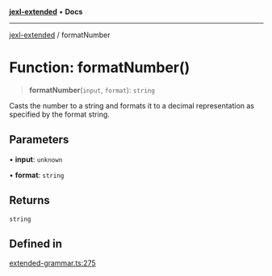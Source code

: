 [**jexl-extended**](../README.md) • **Docs**

***

[jexl-extended](../globals.md) / formatNumber

# Function: formatNumber()

> **formatNumber**(`input`, `format`): `string`

Casts the number to a string and formats it to a decimal representation as specified by the format string.

## Parameters

• **input**: `unknown`

• **format**: `string`

## Returns

`string`

## Defined in

[extended-grammar.ts:275](https://github.com/nikoraes/jexl-extended/blob/0d088073b18839315bb7964d107cdd49b0d074cd/src/extended-grammar.ts#L275)
